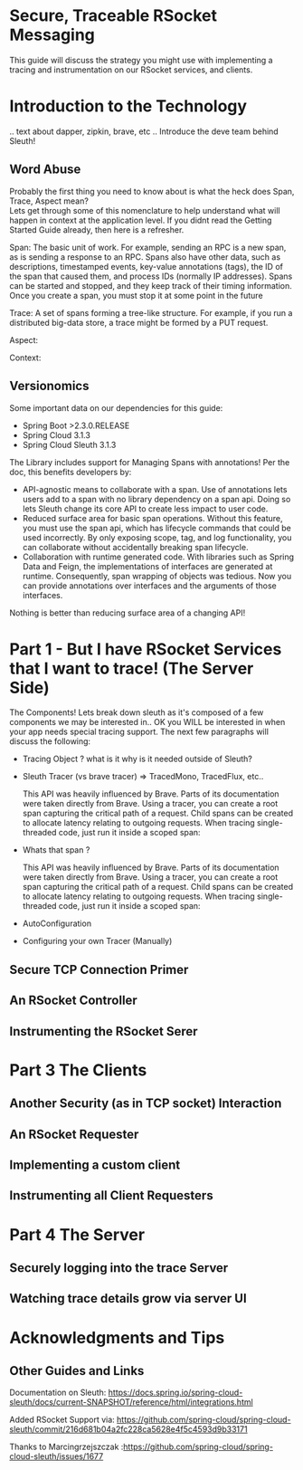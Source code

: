 # Secure, Traceable RSocket Messaging

This guide will discuss the strategy you might use with implementing a tracing and instrumentation on 
our RSocket services, and clients. 

# Introduction to the Technology

 .. text about dapper, zipkin, brave, etc .. Introduce the deve team behind Sleuth!

## Word Abuse

Probably the first thing you need to know about is what the heck does Span, Trace, Aspect mean?  
Lets get through some of this nomenclature to help understand what will happen in context at the application
level. If you didnt read the Getting Started Guide already, then here is a refresher.

 Span: The basic unit of work. For example, sending an RPC is a new span, as is sending a response to an RPC. Spans also have other data, such as descriptions, timestamped events, key-value annotations (tags), the ID of the span that caused them, and process IDs (normally IP addresses).  Spans can be started and stopped, and they keep track of their timing information. Once you create a span, you must stop it at some point in the future

 Trace:  A set of spans forming a tree-like structure. For example, if you run a distributed big-data store, a trace might be formed by a PUT request. 

 Aspect:

 Context:

## Versionomics

Some important data on our dependencies for this guide:

 * Spring Boot >2.3.0.RELEASE
 * Spring Cloud 3.1.3
 * Spring Cloud Sleuth 3.1.3
 
The Library includes support for Managing Spans with annotations! Per the doc, this benefits developers by:

 * API-agnostic means to collaborate with a span. Use of annotations lets users add to a span with no library dependency on a span api. Doing so lets Sleuth change its core API to create less impact to user code.
 * Reduced surface area for basic span operations. Without this feature, you must use the span api, which has lifecycle commands that could be used incorrectly. By only exposing scope, tag, and log functionality, you can collaborate without accidentally breaking span lifecycle.
 * Collaboration with runtime generated code. With libraries such as Spring Data and Feign, the implementations of interfaces are generated at runtime. Consequently, span wrapping of objects was tedious. Now you can provide annotations over interfaces and the arguments of those interfaces.

Nothing is better than reducing surface area of a changing API!

# Part 1 - But I have RSocket Services that I want to trace! (The Server Side)

The Components!  Lets break down sleuth as it's composed of a few components we may be interested in.. OK you WILL
be interested in when your app needs special tracing support. The next few paragraphs will discuss the following:

 * Tracing Object ? what is it why is it needed outside of Sleuth?
 * Sleuth Tracer (vs brave tracer) => TracedMono, TracedFlux, etc..
   
    This API was heavily influenced by Brave. Parts of its documentation were taken directly from Brave. Using a tracer, you can create a root span capturing the critical path of a request. Child spans can be created to allocate latency relating to outgoing requests. When tracing single-threaded code, just run it inside a scoped span:
   
 * Whats that span ?
   
    This API was heavily influenced by Brave. Parts of its documentation were taken directly from Brave. Using a tracer, you can create a root span capturing the critical path of a request. Child spans can be created to allocate latency relating to outgoing requests. When tracing single-threaded code, just run it inside a scoped span:
   
 * AutoConfiguration
 * Configuring your own Tracer (Manually)
 
## Secure TCP Connection Primer

## An RSocket Controller

## Instrumenting the RSocket Serer

# Part 3 The Clients

## Another Security (as in TCP socket) Interaction

## An RSocket Requester

## Implementing a custom client

## Instrumenting all Client Requesters

# Part 4 The Server

## Securely logging into the trace Server

## Watching trace details grow via server UI

# Acknowledgments and Tips

## Other Guides and Links

Documentation on Sleuth: https://docs.spring.io/spring-cloud-sleuth/docs/current-SNAPSHOT/reference/html/integrations.html

Added RSocket Support via: https://github.com/spring-cloud/spring-cloud-sleuth/commit/216d681b04a2fc228ca5628e4f5c4593d9b33171

Thanks to Marcingrzejszczak :https://github.com/spring-cloud/spring-cloud-sleuth/issues/1677 
